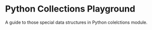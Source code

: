 # Python Collections Playground
A guide to those special data structures in Python colelctions module.
